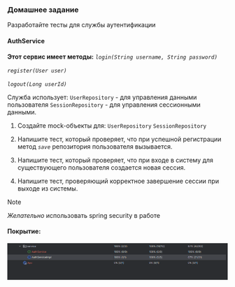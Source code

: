 ### Домашнее задание

Разработайте тесты для службы аутентификации

#### AuthService
**Этот сервис имеет методы:**
*`login(String username, String password)`*

*`register(User user)`*

*`logout(Long userId)`*

Служба использует:
`UserRepository` - для управления данными пользователя
`SessionRepository` - для управления сессионными данными.

1. Создайте mock-объекты для:
	`UserRepository`
	`SessionRepository`
	
2. Напишите тест, который проверяет, что при успешной регистрации метод
	*`save`* репозитория пользователя вызывается.
	
3. Напишите тест, который проверяет, что при входе в систему для существующего пользователя создается новая сессия.

4. Напишите тест, проверяющий корректное завершение сессии при выходе из системы.

> [!NOTE]
> *Желательно* использовать spring security в работе

#### Покрытие:

![Тест](https://github.com/iAzamat/JavaSpring/blob/Homework10/homework10/img/Image.png)